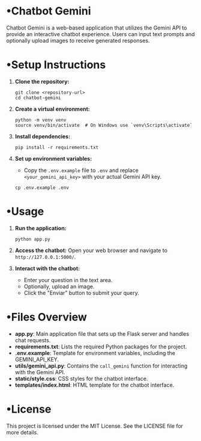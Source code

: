 # •Chatbot Gemini

Chatbot Gemini is a web-based application that utilizes the Gemini API to provide an interactive chatbot experience. Users can input text prompts and optionally upload images to receive generated responses.


# •Setup Instructions

1. **Clone the repository:**
   ```
   git clone <repository-url>
   cd chatbot-gemini
   ```

2. **Create a virtual environment:**
   ```
   python -m venv venv
   source venv/bin/activate  # On Windows use `venv\Scripts\activate`
   ```

3. **Install dependencies:**
   ```
   pip install -r requirements.txt
   ```

4. **Set up environment variables:**
   - Copy the `.env.example` file to `.env` and replace `<your_gemini_api_key>` with your actual Gemini API key.
   ```
   cp .env.example .env
   ```

# •Usage

1. **Run the application:**
   ```
   python app.py
   ```

2. **Access the chatbot:**
   Open your web browser and navigate to `http://127.0.0.1:5000/`.

3. **Interact with the chatbot:**
   - Enter your question in the text area.
   - Optionally, upload an image.
   - Click the "Enviar" button to submit your query.

# •Files Overview

- **app.py**: Main application file that sets up the Flask server and handles chat requests.
- **requirements.txt**: Lists the required Python packages for the project.
- **.env.example**: Template for environment variables, including the GEMINI_API_KEY.
- **utils/gemini_api.py**: Contains the `call_gemini` function for interacting with the Gemini API.
- **static/style.css**: CSS styles for the chatbot interface.
- **templates/index.html**: HTML template for the chatbot interface.

# •License

This project is licensed under the MIT License. See the LICENSE file for more details.